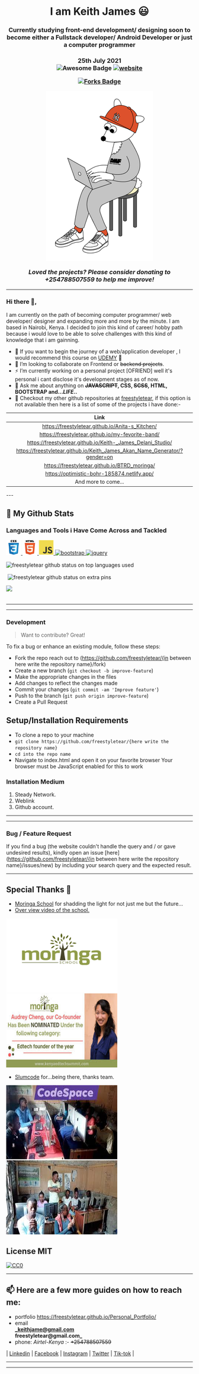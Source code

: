 <h1 align="center">I am Keith James 😃</h1>
<h3 align="center"> Currently studying front-end development/ designing soon to become either a Fullstack developer/ Android Developer or just a computer programmer</h3> 
<h3 align="center">25th July 2021

<div align="center">
<img src="https://cdn.rawgit.com/sindresorhus/awesome/d7305f38d29fed78fa85652e3a63e154dd8e8829/media/badge.svg" alt="Awesome Badge"/>
<a href="https://arbeitnow.com/?utm_source=awesome-github-profile-readme"><img src="https://img.shields.io/static/v1?label=&labelColor=505050&message=arbeitnow&color=%230076D6&style=flat&logo=google-chrome&logoColor=%230076D6" alt="website"/></a>


<a href="https://github.com/freestyletear/I-am-Keith-James-/network/members"><img src="https://img.shields.io/github/forks/freestyletear/I-am-Keith-James-" alt="Forks Badge"/></a>


<img alt="Awesome GitHub Profile Readme" src="https://raw.githubusercontent.com/freestyletear/I-am-Keith-James-/master/images/11.gif"> </img>

<i>Loved the projects? Please consider **donating**  to +254788507559 to help me improve!</i>

</div>

---
 ### Hi there 👋,

 I am currently on the path of becoming computer programmer/ web developer/ designer and expanding more and more by the minute. I am based in Nairobi, Kenya. I decided to join this kind of career/ hobby path because i would love to be able to solve challenges with this kind of knowledge that i am gainning.

- 🌱 If you want to begin the journey of a web/application developer , I would recommend this course on [UDEMY](https://www.udemy.com/course/the-web-developer-bootcamp/) 🥳
- 📝 I’m looking to collaborate on Frontend or ~~backend projects~~.
- ⚡  I’m currently working on a personal project [OFRIEND] well it's personal i cant disclose it's development stages as of now.
- 💬 Ask me about anything on **~~JAVASCRIPT~~, CSS, ~~SCSS~~, HTML, BOOTSTRAP and..._LIFE_..**
- 👯 Checkout my other github repositories at [freestyletear](https://github.com/freestyletear?tab=repositories), if this option is not available then here is a list of some of the projects i have done:-

<div align="center">

| Link                                                                       |
|:--------------------------------------------------------------------------:|
| https://freestyletear.github.io/Anita-s_Kitchen/                           |
| https://freestyletear.github.io/my-fevorite-band/                          |
| https://freestyletear.github.io/Keith-_James_Delani_Studio/                |
| https://freestyletear.github.io/Keith_James_Akan_Name_Generator/?gender=on |
| https://freestyletear.github.io/BTRD_moringa/                              |
| https://optimistic-bohr-185874.netlify.app/                                |
| And more to come...                                                        |
</div>                                                     
---

## 🔭 My Github Stats
### Languages and Tools i Have Come Across and Tackled
<p align="left"> <a href="https://www.w3schools.com/css/" target="_blank"> <img src="https://raw.githubusercontent.com/devicons/devicon/master/icons/css3/css3-original-wordmark.svg" alt="css3" width="40" height="40"/> </a> <a href="https://www.w3.org/html/" target="_blank"> <img src="https://raw.githubusercontent.com/devicons/devicon/master/icons/html5/html5-original-wordmark.svg" alt="html5" width="40" height="40"/> </a> <a href="https://developer.mozilla.org/en-US/docs/Web/JavaScript" target="_blank"> <img src="https://raw.githubusercontent.com/devicons/devicon/master/icons/javascript/javascript-original.svg" alt="javascript" width="40" height="40"/> </a> <a href="https://getbootstrap.com/" target="_blank"> <img src="https://miro.medium.com/max/2000/1*9HanDsRU11ZMsgDGJwN96w.png" alt="bootstrap" width="40" height="40"/> </a> <a href="https://jquery.com/" target="_blank"> <img src="https://cms-assets.tutsplus.com/uploads/users/30/posts/35633/preview_image/jquery-js.png" alt="jquery" width="40" height="40"/> </a> </p> 

<p><img align="center" src="https://github-readme-stats.vercel.app/api/top-langs?username=freestyletear&show_icons=true&locale=en&layout=compact&theme=cobalt" alt="freestyletear github status on top languages used" /></p>

<p>&nbsp;<img align="center" src="https://github-readme-stats.vercel.app/api?username=freestyletear&show_icons=true&locale=en&theme=cobalt" alt="freestyletear github status on extra pins" /></p>


<a align="left" href="https://readme-stats-cfgj2cxdy.vercel.app/api?username=freestyletear&show_icons=true&theme=cobalt">
  <img src = "https://github-readme-streak-stats.herokuapp.com/?user=freestyletear&show_icons=true&theme=cobalt&locale=en&layout=compact">
</a>
<br><br>

---
---
### Development
>Want to contribute? Great!

To fix a bug or enhance an existing module, follow these steps:

- Fork the repo reach out to (https://github.com/freestyletear/{in between here write the repository name}/fork)
- Create a new branch (`git checkout -b improve-feature`)
- Make the appropriate changes in the files
- Add changes to reflect the changes made
- Commit your changes (`git commit -am 'Improve feature'`)
- Push to the branch (`git push origin improve-feature`)
- Create a Pull Request 


## Setup/Installation Requirements
* To clone a repo to your machine 
* `git clone https://github.com/freestyletear/{here write the repository name}`
* `cd into the repo name`
* Navigate to index.html  and open it on your favorite browser
Your browser must be JavaScript enabled for this to work

### Installation Medium
1. Steady Network.
2. Weblink
3. Github account.
---
---
### Bug / Feature Request

If you find a bug (the website couldn't handle the query and / or gave undesired results), kindly open an issue [here](https://github.com/freestyletear/{in between here write the repository name}/issues/new) by including your search query and the expected result.

---

## Special Thanks 🙇
- [Moringa School](https://moringaschool.com) for shadding the light for not just me but the future...
- [Over view video of the school.](https://www.youtube.com/watch?v=AtozUZ_GZRw&t=173s)

<p align="left"> <img src="https://raw.githubusercontent.com/freestyletear/I-am-Keith-James-/master/images/ms.png" alt="Image showcasing Moringa School logo" width="300" height="200"/>  <img src="https://raw.githubusercontent.com/freestyletear/I-am-Keith-James-/master/images/ms2.jpeg" alt="Image showcasing Moringa School Co-Founder" width="300" height="200"/> </p> 

- [Slumcode](http://slumcode.org/) for...being there, thanks team.

<p align="left"> <img src="https://raw.githubusercontent.com/freestyletear/I-am-Keith-James-/master/images/sh.jpeg" alt="Image showcasing me and other students at Slumcode Hub" width="300" height="200"/>  <img src="https://raw.githubusercontent.com/freestyletear/I-am-Keith-James-/master/images/sh3.jpeg" alt="Image showcasing me and other students at Slumcode Hub" width="300" height="200"/> </p> 

## License **MIT**

[![CC0](https://licensebuttons.net/l/publicdomain/88x31.png)](https://raw.githubusercontent.com/freestyletear/I-am-Keith-James-/master/LICENSE)

---

## 📫 Here are a few more guides on how to reach me:

- portfolio https://freestyletear.github.io/Personal_Portfolio/
- email <br>**_keithjame@gmail.com<br>freestyletear@gmail.com_**
- phone: _Airtel-Kenya_ :- ~~+254788507559~~

| [Linkedin](https://www.linkedin.com/in/keith-james-34a3041ba/) |
[Facebook](https://web.facebook.com/keithjamesmerchantmagnifico/) |
[Instagram](https://www.instagram.com/freestyletear/) |
[Twitter](https://twitter.com/KeithJa90059609) |
[Tik-tok](https://www.tiktok.com/@keithjames_themerchant?lang=en) |

---
---